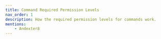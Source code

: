 ```yaml
---
title: Command Required Permission Levels
nav_order: 1
description: How the required permission levels for commands work.
mentions:
    - Andexter8
---
```


<template-Stub />

